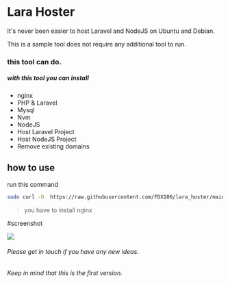 # Lara Hoster

It's never been easier to host Laravel and NodeJS on Ubuntu and Debian. 

This is a sample tool does not require any additional tool to run.

### this tool can do.

##### with this tool you can install

- nginx
- PHP & Laravel
- Mysql
- Nvm
- NodeJS
- Host Laravel Project
-  Host NodeJS Project
-  Remove existing domains



## how to use
run  this command 
```bash
sudo curl -O  https://raw.githubusercontent.com/FDX100/lara_hoster/main/lara_hoster.py && sudo  python3 lara_hoster.py
```
> you have to install nginx 



#screenshot 

[![](https://i.ibb.co/nQfNg0N/Screenshot-from-2023-02-13-23-24-50.png)](https://i.ibb.co/nQfNg0N/Screenshot-from-2023-02-13-23-24-50.png)


###### Please get in touch if you have any new ideas. 
###### Keep in mind that this is the first version. 
